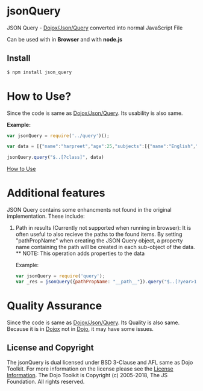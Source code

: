 # jsonQuery

JSON Query - [Dojox/Json/Query](https://github.com/maqetta/dojox/blob/master/json/query.js) converted into normal JavaScript File 

Can be used with in **Browser** and with **node.js**

## Install

```bash
$ npm install json_query
```

# How to Use?
Since the code is same as [Dojox/Json/Query](https://github.com/maqetta/dojox/blob/master/json/query.js). Its usability is also same.

**Example:**
```js
var jsonQuery = require('../query')();

var data = [{"name":"harpreet","age":25,"subjects":[{"name":"English","class":"8"},{"name":"Hindi","class":"8"},{"name":"Math","class":"8"},{"name":"Science","class":"8"}]},{"name":"kuljeet","age":26,"subjects":[{"name":"English","class":"12"},{"name":"Punjabi","class":"12"},{"name":"Math","class":"12"},{"name":"Science","class":"12"}]}]

jsonQuery.query("$..[?class]", data)
```

[How to Use](https://dojotoolkit.org/reference-guide/1.10/dojox/json/query.html)

# Additional features #
JSON Query contains some enhancments not found in the original implementation.
These include:
1) Path in results (Currently not supported when running in browser):
    It is often useful to also recieve the paths to the found items.
    By setting "pathPropName" when creating the JSON Query object, a property name containing the path will be created in each sub-object of the data.
    ** NOTE: This operation adds properties to the data

    Example:
    ```js
    var jsonQuery = require('query');
    var _res = jsonQuery({pathPropName: "__path__"}).query("$..[?year>1975]", data)
    ```

# Quality Assurance
Since the code is same as [Dojox/Json/Query](https://github.com/maqetta/dojox/blob/master/json/query.js). Its Quality is also same. Because it is in [Dojox](https://github.com/dojo/dojox) not in [Dojo](https://github.com/dojo/dojo), it may have some issues.

## License and Copyright

The jsonQuery is dual licensed under BSD 3-Clause and AFL same as Dojo Toolkit. For more information on the license please see the [License Information][].  The Dojo Toolkit is Copyright (c) 2005-2018, The JS Foundation.  All
rights reserved.

[License Information]: http://dojotoolkit.org/license
